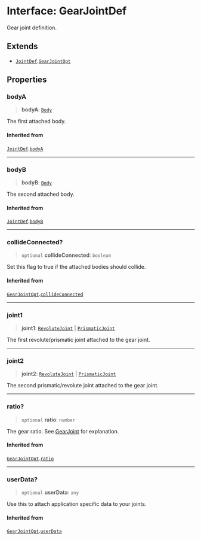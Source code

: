 # Interface: GearJointDef

Gear joint definition.

## Extends

- [`JointDef`](JointDef).[`GearJointOpt`](GearJointOpt)

## Properties

### bodyA

> **bodyA**: [`Body`](../classes/Body)

The first attached body.

#### Inherited from

[`JointDef`](JointDef).[`bodyA`](JointDef#bodya)

***

### bodyB

> **bodyB**: [`Body`](../classes/Body)

The second attached body.

#### Inherited from

[`JointDef`](JointDef).[`bodyB`](JointDef#bodyb)

***

### collideConnected?

> `optional` **collideConnected**: `boolean`

Set this flag to true if the attached bodies
should collide.

#### Inherited from

[`GearJointOpt`](GearJointOpt).[`collideConnected`](GearJointOpt#collideconnected)

***

### joint1

> **joint1**: [`RevoluteJoint`](../classes/RevoluteJoint) \| [`PrismaticJoint`](../classes/PrismaticJoint)

The first revolute/prismatic joint attached to the gear joint.

***

### joint2

> **joint2**: [`RevoluteJoint`](../classes/RevoluteJoint) \| [`PrismaticJoint`](../classes/PrismaticJoint)

The second prismatic/revolute joint attached to the gear joint.

***

### ratio?

> `optional` **ratio**: `number`

The gear ratio. See [GearJoint](../classes/GearJoint) for explanation.

#### Inherited from

[`GearJointOpt`](GearJointOpt).[`ratio`](GearJointOpt#ratio)

***

### userData?

> `optional` **userData**: `any`

Use this to attach application specific data to your joints.

#### Inherited from

[`GearJointOpt`](GearJointOpt).[`userData`](GearJointOpt#userdata)
